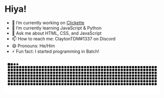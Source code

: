 # Hiya!
- 🔭 I’m currently working on [Clickette](https://clickette.net/)
- 🌱 I’m currently learning JavaScript & Python
- 💬 Ask me about HTML, CSS, and JavaScript
- 📫 How to reach me: ClaytonTDM#1337 on Discord
- 😄 Pronouns: He/Him
- ⚡ Fun fact: I started programming in Batch!


![github contribution grid snake animation](https://github.com/ClaytonTDM/claytontdm/raw/output/github-contribution-grid-snake-dark.svg)
